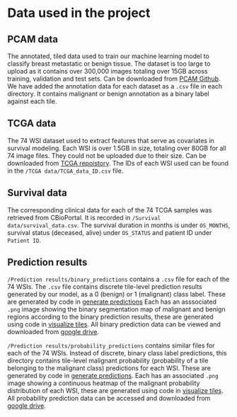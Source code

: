 # Data used in the project

## PCAM data
The annotated, tiled data used to train our machine learning model to classify breast metastatic or benign tissue. The dataset is too large to upload as it contains over 300,000 images totaling over 15GB across training, validation and test sets. Can be downloaded from [PCAM Github](https://github.com/basveeling/pcam). We have added the annotation data for each dataset as a `.csv` file in each directory. It contains malignant or benign annotation as a binary label against each tile. 

## TCGA data
The 74 WSI dataset used to extract features that serve as covariates in survival modeling. Each WSI is over 1.5GB in size, totaling over 80GB for all 74 image files. They could not be uploaded due to their size. Can be downloaded from [TCGA repoistory](https://portal.gdc.cancer.gov/repository?filters=%7B%22op%22%3A%22and%22%2C%22content%22%3A%5B%7B%22content%22%3A%7B%22field%22%3A%22files.cases.primary_site%22%2C%22value%22%3A%5B%22breast%22%5D%7D%2C%22op%22%3A%22in%22%7D%2C%7B%22op%22%3A%22in%22%2C%22content%22%3A%7B%22field%22%3A%22files.data_type%22%2C%22value%22%3A%5B%22Slide%20Image%22%5D%7D%7D%5D%7D). The IDs of each WSI used can be found in the `/TCGA data/TCGA_data_ID.csv` file. 

## Survival data
The corresponding clinical data for each of the 74 TCGA samples was retrieved from CBioPortal. It is recorded in `/Survival data/survival_data.csv`. The survival duration in months is under `OS_MONTHS`, survival status (deceased, alive) under `OS_STATUS` and patient ID under `Patient ID`. 

## Prediction results
`/Prediction results/binary_predictions` contains a `.csv` file for each of the 74 WSIs. The `.csv` file contains discrete tile-level prediction results generated by our model, as a 0 (benign) or 1 (malignant) class label. These are generated by code in [generate predictions](../src/data_processing/generate_predictions.py) Each has an asssociated `.png` image showing the binary segmentation map of malignant and benign regions according to the binary prediction results, these are generated using code in [visualize tiles](../src/data_processing/visualize_tiles.py). All binary prediction data can be viewed and downloaded from [google drive](https://drive.google.com/drive/folders/1xuFOxUa_wwLDLnit-dEmCtE8W2qZid7z?usp=share_link). 

`/Prediction results/probability_predictions` contains similar files for each of the 74 WSIs. Instead of discrete, binary class label predictions, this directory contains tile-level malignant probability (probability of a tile belonging to the malignant class) predictions for each WSI. These are generated by code in [generate predictions](../src/data_processing/generate_predictions.py). Each has an associated `.png` image showing a continuous heatmap of the malignant probability distribution of each WSI, these are generated using code in [visualize tiles](../src/data_processing/visualize_tiles.py). All probability prediction data can be accessed and downloaded from [google drive](https://drive.google.com/drive/folders/1eWMA1-ai2PhSEnHARiY6pzAtJrcL5n3R?usp=share_link).  